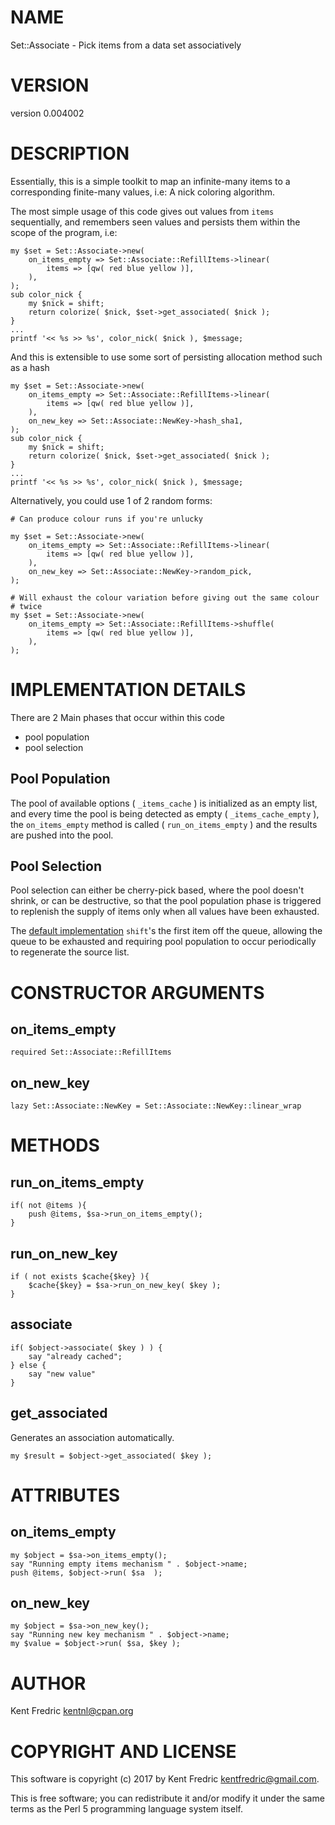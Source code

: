 # NAME

Set::Associate - Pick items from a data set associatively

# VERSION

version 0.004002

# DESCRIPTION

Essentially, this is a simple toolkit to map an infinite-many items to a
corresponding finite-many values, i.e: A nick coloring algorithm.

The most simple usage of this code gives out values from `items`
sequentially, and remembers seen values and persists them within the scope of
the program, i.e:

    my $set = Set::Associate->new(
        on_items_empty => Set::Associate::RefillItems->linear(
            items => [qw( red blue yellow )],
        ),
    );
    sub color_nick {
        my $nick = shift;
        return colorize( $nick, $set->get_associated( $nick );
    }
    ...
    printf '<< %s >> %s', color_nick( $nick ), $message;

And this is extensible to use some sort of persisting allocation method such
as a hash

    my $set = Set::Associate->new(
        on_items_empty => Set::Associate::RefillItems->linear(
            items => [qw( red blue yellow )],
        ),
        on_new_key => Set::Associate::NewKey->hash_sha1,
    );
    sub color_nick {
        my $nick = shift;
        return colorize( $nick, $set->get_associated( $nick );
    }
    ...
    printf '<< %s >> %s', color_nick( $nick ), $message;

Alternatively, you could use 1 of 2 random forms:

    # Can produce colour runs if you're unlucky

    my $set = Set::Associate->new(
        on_items_empty => Set::Associate::RefillItems->linear(
            items => [qw( red blue yellow )],
        ),
        on_new_key => Set::Associate::NewKey->random_pick,
    );

    # Will exhaust the colour variation before giving out the same colour
    # twice
    my $set = Set::Associate->new(
        on_items_empty => Set::Associate::RefillItems->shuffle(
            items => [qw( red blue yellow )],
        ),
    );

# IMPLEMENTATION DETAILS

There are 2 Main phases that occur within this code

- pool population
- pool selection

## Pool Population

The pool of available options ( `_items_cache` ) is initialized as an empty
list, and every time the pool is being detected as empty
( `_items_cache_empty` ), the `on_items_empty` method is called
( `run_on_items_empty` ) and the results are pushed into the pool.

## Pool Selection

Pool selection can either be cherry-pick based, where the pool doesn't
shrink, or can be destructive, so that the pool population phase is
triggered to replenish the supply of items only when all values have been
exhausted.

The [default implementation](https://metacpan.org/pod/Set::Associate::NewKey#linear_wrap)
`shift`'s the first item off the queue, allowing the queue to be exhausted
and requiring pool population to occur periodically to regenerate the source
list.

# CONSTRUCTOR ARGUMENTS

## on\_items\_empty

    required Set::Associate::RefillItems

## on\_new\_key

    lazy Set::Associate::NewKey = Set::Associate::NewKey::linear_wrap

# METHODS

## run\_on\_items\_empty

    if( not @items ){
        push @items, $sa->run_on_items_empty();
    }

## run\_on\_new\_key

    if ( not exists $cache{$key} ){
        $cache{$key} = $sa->run_on_new_key( $key );
    }

## associate

    if( $object->associate( $key ) ) {
        say "already cached";
    } else {
        say "new value"
    }

## get\_associated

Generates an association automatically.

    my $result = $object->get_associated( $key );

# ATTRIBUTES

## on\_items\_empty

    my $object = $sa->on_items_empty();
    say "Running empty items mechanism " . $object->name;
    push @items, $object->run( $sa  );

## on\_new\_key

    my $object = $sa->on_new_key();
    say "Running new key mechanism " . $object->name;
    my $value = $object->run( $sa, $key );

# AUTHOR

Kent Fredric <kentnl@cpan.org>

# COPYRIGHT AND LICENSE

This software is copyright (c) 2017 by Kent Fredric <kentfredric@gmail.com>.

This is free software; you can redistribute it and/or modify it under
the same terms as the Perl 5 programming language system itself.
